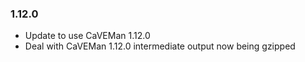 ### 1.12.0
* Update to use CaVEMan 1.12.0
* Deal with CaVEMan 1.12.0 intermediate output now being gzipped

